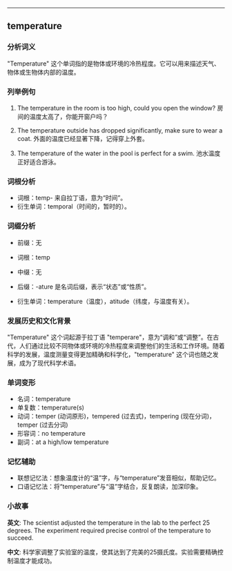 
---------------
## temperature
### 分析词义
"Temperature" 这个单词指的是物体或环境的冷热程度。它可以用来描述天气、物体或生物体内部的温度。

### 列举例句
1. The temperature in the room is too high, could you open the window?
   房间的温度太高了，你能开窗户吗？
   
2. The temperature outside has dropped significantly, make sure to wear a coat.
   外面的温度已经显著下降，记得穿上外套。

3. The temperature of the water in the pool is perfect for a swim.
   池水温度正好适合游泳。

### 词根分析
- 词根：temp- 来自拉丁语，意为“时间”。
- 衍生单词：temporal（时间的，暂时的）。

### 词缀分析
- 前缀：无
- 词根：temp
- 中缀：无
- 后缀：-ature 是名词后缀，表示“状态”或“性质”。

- 衍生单词：temperature（温度），atitude（纬度，与温度有关）。

### 发展历史和文化背景
"Temperature" 这个词起源于拉丁语 "temperare"，意为“调和”或“调整”。在古代，人们通过比较不同物体或环境的冷热程度来调整他们的生活和工作环境。随着科学的发展，温度测量变得更加精确和科学化，"temperature" 这个词也随之发展，成为了现代科学术语。

### 单词变形
- 名词：temperature
- 单复数：temperature(s)
- 动词：temper (动词原形)，tempered (过去式)，tempering (现在分词)，temper (过去分词)
- 形容词：no temperature
- 副词：at a high/low temperature

### 记忆辅助
- 联想记忆法：想象温度计的“温”字，与“temperature”发音相似，帮助记忆。
- 口语记忆法：将“temperature”与“温”字结合，反复朗读，加深印象。

### 小故事
**英文**:
The scientist adjusted the temperature in the lab to the perfect 25 degrees. The experiment required precise control of the temperature to succeed.

**中文**:
科学家调整了实验室的温度，使其达到了完美的25摄氏度。实验需要精确控制温度才能成功。

